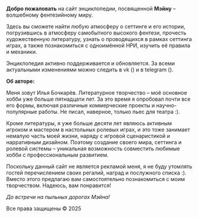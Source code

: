 **Добро пожаловать** на сайт энциклопедии, посвященной **Мэйну** – волшебному фентезийному миру.

Здесь вы сможете найти любую атмосферу о сеттинге и его истории, погрузившись в атмосферу самобытного высокого фентези, прочесть художественную литературу, узнать о проводящихся в рамках сеттинга играх, а также познакомиться с одноимённой НРИ, изучить её правила и механики.

Энциклопедия активно поддерживается и обновляется. За всеми актуальными изменениями можно следить в vk () и в telegram ().

**Об авторе:**

Меня зовут Илья Бочкарёв. Литературное творчество – моё основное хобби уже больше пятнадцати лет. За это время я опробовал почти все его формы, включая различные коммерческие проекты и научно-популярные работы. Не писал, наверное, только пьес для театра :).

Кроме литературы, я уже больше десяти лет являюсь активным игроком и мастером в настольных ролевых играх, и это тоже занимает немалую часть моей жизни, наряду с игровой сценаристикой и нарративным дизайном. Поэтому создание своего мира, сеттинга и ролевой системы – уникальная возможность совместить любимые хобби с профессиональным развитием.

Поскольку данный сайт не является рекламой меня, я не буду утомлять гостей перечислением своих регалий, наград и послужного списка :). Вместо этого предлагаю вам самостоятельно познакомиться с моим творчеством. Надеюсь, вам понравится!

*До встречи на пыльных дорогах Мэйна!*

Все права защищены &copy; 2025
